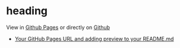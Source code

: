 # heading
View in [Github Pages](https://williammunn.github.io) or directly on [Github](https://github.com/williammunn/) 
* [Your GitHub Pages URL and adding preview to your README.md](/least-github-pages/add-github-pages-preview.html)
